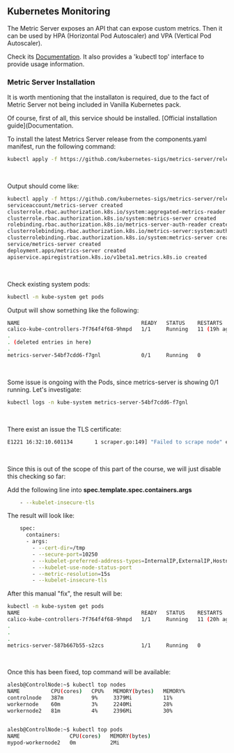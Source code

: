 ## Kubernetes Monitoring

The Metric Server exposes an API that can expose custom metrics. Then it can be used by HPA (Horizontal Pod Autoscaler) and VPA (Vertical Pod Autoscaler). 

Check its [Documentation](https://github.com/kubernetes-sigs/metrics-server).
It also provides a 'kubectl top' interface to provide usage information.

### Metric Server Installation

It is worth mentioning that the installaton is required, due to the fact of Metric Server not being included in Vanilla Kubernetes pack.

Of course, first of all, this service should be installed. [Official installation guide](Documentation.

To install the latest Metrics Server release from the components.yaml manifest, run the following command:

```bash
kubectl apply -f https://github.com/kubernetes-sigs/metrics-server/releases/latest/download/components.yaml
```
&nbsp;


Output should come like:
```bash
kubectl apply -f https://github.com/kubernetes-sigs/metrics-server/releases/latest/download/components.yaml
serviceaccount/metrics-server created
clusterrole.rbac.authorization.k8s.io/system:aggregated-metrics-reader created
clusterrole.rbac.authorization.k8s.io/system:metrics-server created
rolebinding.rbac.authorization.k8s.io/metrics-server-auth-reader created
clusterrolebinding.rbac.authorization.k8s.io/metrics-server:system:auth-delegator created
clusterrolebinding.rbac.authorization.k8s.io/system:metrics-server created
service/metrics-server created
deployment.apps/metrics-server created
apiservice.apiregistration.k8s.io/v1beta1.metrics.k8s.io created
```
&nbsp;

Check existing system pods:
```bash
kubectl -n kube-system get pods
```

Output will show something like the following:
```bash
NAME                                       READY   STATUS    RESTARTS       AGE
calico-kube-controllers-7f764f4f68-9hmpd   1/1     Running   11 (19h ago)   62d
.
. (deleted entries in here)
.
metrics-server-54bf7cdd6-f7gnl             0/1     Running   0              97s
```
&nbsp;

Some issue is ongoing with the Pods, since metrics-server is showing 0/1 running. Let's investigate:

```bash
kubectl logs -n kube-system metrics-server-54bf7cdd6-f7gnl
```

&nbsp;

There exist an issue the TLS certificate:

```bash
E1221 16:32:10.601134       1 scraper.go:149] "Failed to scrape node" err="Get \"https://192.168.1.15:10250/metrics/resource\": tls: failed to verify certificate: x509: cannot validate certificate for 192.168.1.15 because it doesn't contain any IP SANs" node="controlnode"
```

&nbsp;

Since this is out of the scope of this part of the course, we will just disable this checking so far:

Add the following line into **spec.template.spec.containers.args**

```bash
    - --kubelet-insecure-tls
```

The result will look like:

```bash
    spec:
      containers:
      - args:
        - --cert-dir=/tmp
        - --secure-port=10250
        - --kubelet-preferred-address-types=InternalIP,ExternalIP,Hostname
        - --kubelet-use-node-status-port
        - --metric-resolution=15s
        - --kubelet-insecure-tls
```

After this manual "fix", the result will be:

```bash
kubectl -n kube-system get pods
NAME                                       READY   STATUS    RESTARTS       AGE
calico-kube-controllers-7f764f4f68-9hmpd   1/1     Running   11 (20h ago)   62d
.
.
.
metrics-server-587b667b55-s2zcs            1/1     Running   0              2m17s
```

&nbsp;

Once this has been fixed, top command will be available:

```bash
alesb@ControlNode:~$ kubectl top nodes
NAME          CPU(cores)   CPU%   MEMORY(bytes)   MEMORY%   
controlnode   387m         9%     3379Mi          11%       
workernode    60m          3%     2240Mi          28%       
workernode2   81m          4%     2396Mi          30% 


alesb@ControlNode:~$ kubectl top pods
NAME                CPU(cores)   MEMORY(bytes)   
mypod-workernode2   0m           2Mi  
```

&nbsp;


